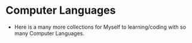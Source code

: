 # Computer Languages

* Here is a many more collections for Myself to learning/coding with so many Computer Languages.